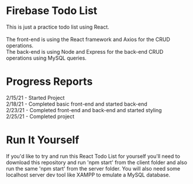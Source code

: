 # Firebase Todo List
This is just a practice todo list using React. <br><br>
The front-end is using the React framework and Axios for the CRUD operations.<br>
The back-end is using Node and Express for the back-end CRUD operations using MySQL queries.<br>

# Progress Reports
2/15/21 - Started Project <br>
2/18/21 - Completed basic front-end and started back-end <br>
2/23/21 - Completed front-end and back-end and started styling <br>
2/25/21 - Completed project <br>

# Run It Yourself
If you'd like to try and run this React Todo List for yourself you'll need to download this repository and run 'npm start' from the client folder and also run the same 'npm start' from the server folder. You will also need some localhost server dev tool like XAMPP to emulate a MySQL database.
